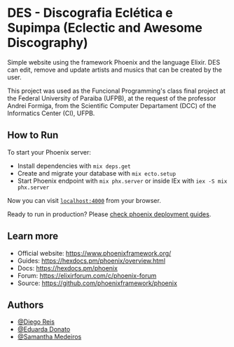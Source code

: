 # DES - Discografia Eclética e Supimpa (Eclectic and Awesome Discography)
Simple website using the framework Phoenix and the language Elixir. DES can edit, remove and update artists and musics that can be created by the user.



This project was used as the Funcional Programming's class final project at the Federal University of Paraiba (UFPB), at the request of the professor Andrei Formiga, from the Scientific Computer Departament (DCC) of the Informatics Center (CI), UFPB.

## How to Run
To start your Phoenix server:

  * Install dependencies with `mix deps.get`
  * Create and migrate your database with `mix ecto.setup`
  * Start Phoenix endpoint with `mix phx.server` or inside IEx with `iex -S mix phx.server`

Now you can visit [`localhost:4000`](http://localhost:4000) from your browser.

Ready to run in production? Please [check phoenix deployment guides](https://hexdocs.pm/phoenix/deployment.html).


## Learn more
  * Official website: https://www.phoenixframework.org/
  * Guides: https://hexdocs.pm/phoenix/overview.html
  * Docs: https://hexdocs.pm/phoenix
  * Forum: https://elixirforum.com/c/phoenix-forum
  * Source: https://github.com/phoenixframework/phoenix

## Authors
 - [@Diego Reis](https://www.github.com/diegolrs)
 - [@Eduarda Donato](https://github.com/Eduarda-Donato)
 - [@Samantha Medeiros](https://github.com/sammid37)
